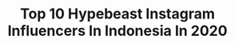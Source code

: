 ---
title: Top 10 Hypebeast Instagram Influencers In Indonesia In 2020
description: >-
  Find top hypebeast Instagram influencers in Indonesia in 2020. Most popular hashtags: #hypebeast #artofvisuals #moodygrams #portrait.
platform: Instagram
profiles:
  - username: "sultanbsmllh"
    fullname: >-
      Sultan🌀
    location: "Indonesia"
    followers: 4616
    engagement: 3296
    commentsToLikes: 0.207495
    id: ck5qajd7ygpk70i11jg3o7git
    verified: false
    hashtags: "#randompic, #anakikutikutan, #womenmagz, #streetxstory"
  - username: "frans_sanjaya"
    fullname: >-
      Frans Sanjaya
    location: "Indonesia"
    followers: 121691
    engagement: 470
    commentsToLikes: 0.041764
    id: ck15tbib7ha0r0i198y1u6bsw
    verified: false
    hashtags: "#hypebeastindonesia, #hanyamainanyangmempersatukankita, #shopeeid, #belanjadarirumah"
  - username: "sandraprastiyanti"
    fullname: >-
      Sandra Prastiyanti
    location: "Indonesia"
    followers: 4270
    engagement: 1685
    commentsToLikes: 0.192831
    id: ck5ziwgh6gi170i145jjdk8el
    verified: false
    hashtags: "#womeninframe, #portraitsquad, #wonderfulindonesia, #lifeofadventure"
  - username: "16district"
    fullname: >-
      Sendyy
    location: "Indonesia"
    followers: 11570
    engagement: 922
    commentsToLikes: 0.045422
    id: ck15r9i996tk20i191i3pr4ta
    verified: false
    hashtags: "#wwgrams, #fatalframes, #globalcapture, #agameoftones"
  - username: "thib_sel"
    fullname: >-
      Streetstyle And Travel
    location: "Indonesia"
    followers: 19183
    engagement: 492
    commentsToLikes: 0.056134
    id: ck8syrktjlqk70j78weosc66a
    verified: false
    hashtags: "#ootdfashion, #newcollection, #instapost, #streetlook"
  - username: "ikamil1"
    fullname: >-
      Ibrahim Kamil
    location: "Indonesia"
    followers: 87943
    engagement: 527
    commentsToLikes: 0.022286
    id: ck15q96sv1pd30i19htz5bgyd
    verified: false
    hashtags: "#ootd, #freefire, #hardthirteen, #aj1"
  - username: "debucung"
    fullname: >-
      Ingga Suwandana | Photographer
    location: "Indonesia"
    followers: 70449
    engagement: 151
    commentsToLikes: 0.053951
    id: ck0u0vx7fv03n0i197vn2or4u
    verified: false
    hashtags: "#tenagakerjaimpian, #fantastic, #folkscenery, #portraiture"
  - username: "caesarmario"
    fullname: >-
      Mario Caesar
    location: "Indonesia"
    followers: 85879
    engagement: 1835
    commentsToLikes: 0.007474
    id: ck5c5l9yl3oss0i11shx8b7bl
    verified: false
    hashtags: "#shopee22mensaleid, #giveawaykolega, #snapbackoriginal, #hypebeastindonesia"
  - username: "rafiqiruhbana"
    fullname: >-
      ꧁༒ สuthentic ༒꧂
    location: "Indonesia"
    followers: 8166
    engagement: 2244
    commentsToLikes: 0.028670
    id: ck6twv61eua1b0j71lgqjg5qm
    verified: false
    hashtags: "#manacafe, #portrait, #quotesoftheday, #hoodie"
  - username: "stephennlie"
    fullname: >-
      Stephen Lie
    location: "Indonesia"
    followers: 4325
    engagement: 1841
    commentsToLikes: 0.041827
    id: ck6u2h1s9rs2y0j71poqnyi64
    verified: false
    hashtags: "#motretbikers, #squadnation, #helmet, #tiktokmemes"
---